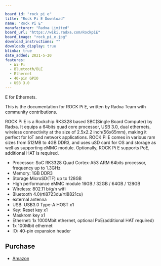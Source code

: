 ```yaml
---

board_id: "rock_pi_e"
title: "Rock Pi E Download"
name: "Rock Pi E"
manufacturer: "Radxa Limited"
board_url: "https://wiki.radxa.com/RockpiE"
board_image: "rock_pi_e.jpg"
download_instructions: ""
downloads_display: true
blinka: true
date_added: 2021-5-20
features:
  - Wi-Fi
  - Bluetooth/BLE
  - Ethernet
  - 40-pin GPIO
  - USB 3.0
---
```


E for Ethernets.

This is the documentation for ROCK Pi E, written by Radxa Team with community contributions.

ROCK Pi E is a Rockchip RK3328 based SBC(Single Board Computer) by Radxa. It equips a 64bits quad core processor, USB 3.0, dual ethernets, wireless connectivity at the size of 2.5x2.2 inch(56x65mm), making it perfect for IoT and network applications. ROCK Pi E comes in various ram sizes from 512MB to 4GB DDR3, and uses uSD card for OS and storage as well as supporting eMMC module. Optionally, ROCK Pi E supports PoE, additional HAT is required.

 * Processor: SoC RK3328 Quad Cortex-A53 ARM 64bits processor, frequency up to 1.3GHz
 * Memory: 1GB DDR3
 * Storage MicroSD(TF) up to 128GB
 * High performance eMMC module 16GB / 32GB / 64GB / 128GB
 * Wireless: 802.11 b/g/n wifi
 * Bluetooth 4.0(rtl8723du/rtl8821cu)
 * external antenna
 * USB: USB3.0 Type-A HOST x1
 * Key: Reset key x1
 * Maskrom key x1
 * Ethernet: 1x 1000Mbit ethernet, optional PoE(additional HAT required)
 * 1x 100Mbit ethernet
 * IO: 40-pin expansion header

## Purchase
 * [Amazon](https://www.amazon.com/Rockchip-RK3328-Computer-Support-OpenWRT/dp/B08DG3S7K6)

